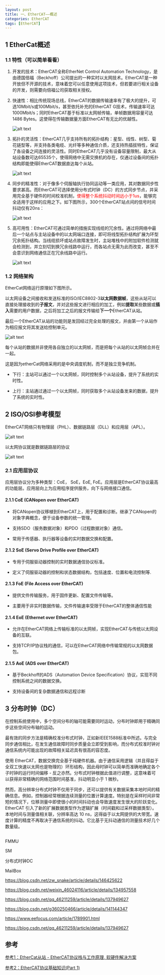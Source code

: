 ```yaml
---
layout: post
title: 一、EtherCAT——概述
categories: EtherCAT
tags: [EtherCAT]
---
```


## 1 EtherCat概述

### 1.1 特性（可以简单看看）

1. 开发的技术：EtherCAT全称EtherNet Control Automation Technology，是由德国倍福（Beckhoff）公司提出的一种实时以太网技术。EtherCAT是一种开放但不开源的技术，意味着您可以任意使用这项技术，但若要进行相关设备的开发，则需要向倍福公司获取相关授权。

2. 快速性：相比传统现场总线，EtherCAT的数据传输速率有了极大的提升，可选10Mbit/s或100Mbit/s，甚至依托补充的EtherCAT G技术，传输速率可达1000Mbit/s；同时EtherCAT基于标准以太网帧传输，单帧数据用容量可达1486 Bytes。这使得在传输数据量方面EtherCAT有无比的优越性。

    ![alt text](/assets/ST/EtherCAT_01/image/image.png)

3. 拓扑的灵活性：EtherCAT几乎支持所有的拓扑结构：星型、线性、树型、菊花链型等，并支持各类电缆、光纤等多种通信介质，还支持热插拔特性，保证了各设备之间连接的灵活性。同时EtherCAT几乎没有设备容量限制，最大从站设备数可达65535个，使得网络中无需交换机的存在，仅通过设备间的拓扑结构即能使得EtherCAT数据直达每个从站。
   
      ![alt text](/assets/ST/EtherCAT_01/image/image-1.png)

4. 同步的精准性：对于像多个伺服轴执行协同运动等一类应用，其对数据同步性要求甚高。而EtherCAT可选择使用分布式时钟（DC）的方式同步节点，并采用完全基于硬件的时间校准机制，<font color="red">使得整个系统抖动时间远小于1us</font>，能够完全适用于这样的应用之下。如下图所示，300个EtherCAT站点间的信号时间抖动仅有20ns：
      
      ![alt text](/assets/ST/EtherCAT_01/image/image-2.png)

5. 高可用性：EtherCAT可通过简单的措施实现线缆的冗余性。通过将网络中最后一个站点与主站设备中的以太网端口连接，即可将线型拓扑结构扩展为环型冗余拓扑结构。当线缆损坏或站点故障发生时，主站堆栈中的附加软件检测就会检测到，并立刻切到换冗余线路中运行，而各站点无需为此而改变，甚至不会意识到网络通信正在冗余线路中运行。
      
      ![alt text](/assets/ST/EtherCAT_01/image/image-3.png)

### 1.2 网络架构

EtherCat网络运行原理如下图所示。

以太网设备之间接收和发送标准的ISO/IEC8802-3**以太网数据帧**，这些从站可以直接处理接收到的**子报文**，并对这些报文进行相应的加工，例如**提取**某些数据或**插入**需要的用户数据，之后将加工之后的报文传输给**下一个**EtherCAT从站。

最后一个EtherCAT从站的功能则是发回经过完全处理的报文，并由第一个从站作为相应报文将其发送给控制单元。

![alt text](/assets/ST/EtherCAT_01/image/image-4.png)

每个从站的数据并非使用各自独立的以太网帧，而是把每个从站的以太网帧合并在一起。

这是因为etherCat网络采用的是中央调度机制，而不是独立竞争机制。

- 下行：主站可以通过一个以太网帧，同时控制多个从站设备，提升了系统的实时性。

- 上行：主站通过通过一个以太网帧，同时获取多个从站设备发来的数据，提升了系统的实时性。

## 2 ISO/OSI参考模型

EtherCAT网络只有物理层（PHL）、数据链路层（DLL）和应用层（APL）。

![alt text](/assets/ST/EtherCAT_01/image/image-5.png)

以太网协议就是数据链路层的协议

![alt text](/assets/ST/EtherCAT_01/image/image-6.png)

### 2.1 应用层协议

应用层协议分为多种类型：CoE， SoE，EoE, FoE。应用层是EtherCAT协议最高的功能层。应用层向上为应用程序提供服务，向下与网络接口通信。

#### 2.1.1 CoE (CANopen over EtherCAT)

- 将CANopen协议移植到EtherCAT上，用于配置和诊断。继承了CANopen的对象字典概念，便于设备参数的统一管理。

- 支持SDO（服务数据对象）和PDO（过程数据对象）通信。

- 常用于传感器、执行器等设备的实时数据交换和配置。

#### 2.1.2 SoE (Servo Drive Profile over EtherCAT)

- 专用于伺服驱动器控制的实时数据通信协议标准。

- 定义了伺服驱动器的控制和状态数据结构，包括速度、位置和电流控制等.

#### 2.1.3 FoE (File Access over EtherCAT)

- 提供文件传输服务，用于固件更新、配置文件传输等。

- 主要用于非实时数据传输，文件传输速率受限于EtherCAT的整体通信性能

#### 2.1.4 EoE (Ethernet over EtherCAT)

- 允许在EtherCAT网络上传输标准的以太网帧，实现EtherCAT与传统以太网设备的互联。

- 支持TCP/IP协议栈的通信，可以在EtherCAT网络中传输常规的以太网数据包。

#### 2.1.5 AoE (ADS over EtherCAT)

- 基于Beckhoff的ADS（Automation Device Specification）协议，实现不同控制系统之间的数据交换。

- 支持设备间的复杂数据通信和远程诊断

## 3 分布时钟（DC）

在控制系统使用中，多个空间分布的轴可能需要同时运动，分布时钟即用于精确同步这些空间分布轴的运动。

最有效的同步方法是精确校准分布式时钟，正如新IEEE1588标准中所述。与完全同步通信相比，在发生通信故障时同步质量会立即受到影响，而分布式校准时钟对通信系统内可能出现的故障相关延迟具有很高的容忍度。

使用 EtherCAT，数据交换完全基于纯硬件机器。由于通信采用逻辑（并且得益于全双工快速以太网也是物理的）环形结构，因此母时钟可以简单而准确地确定各个子时钟的运行时间偏移 - 反之亦然。分布式时钟根据此值进行调整，这意味着可以获得非常精确的网络范围时间基准，抖动明显小于 1 微秒。

然而，高分辨率分布式时钟不仅用于同步，还可以提供有关数据采集本地时间的精确信息。例如，控制器经常根据连续测量的位置计算速度。特别是在采样时间非常短的情况下，位移测量中即使很小的时间抖动也会导致速度发生很大的阶跃变化。EtherCAT 引入了新的扩展数据类型作为逻辑扩展（时间戳和过采样数据类型）。本地时间与测量值相关联，分辨率高达 10 ns，这得益于以太网提供的大带宽。速度计算的精度不再取决于通信系统的抖动。它比基于无抖动通信的测量技术好几个数量级。



##

FMMU

SM

分布式时钟DC

MailBox


https://blog.csdn.net/zw_snake/article/details/146425622

https://blog.csdn.net/weixin_46024116/article/details/134957558

https://blog.csdn.net/qq_46211259/article/details/137949627

https://blog.csdn.net/g360250466/article/details/141144347

https://www.eefocus.com/article/1789901.html


https://blog.csdn.net/qq_46211259/article/details/137949627




## 参考

[参考1：EtherCat从站 - EtherCAT协议栈与工作原理, 软硬件解决方案](https://blog.csdn.net/HiWangWenBing/article/details/131506688)

[参考2：EtherCAT协议基础知识(Part 1)](https://zhuanlan.zhihu.com/p/264356961)